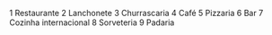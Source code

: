 1 Restaurante
2 Lanchonete
3 Churrascaria
4 Café
5 Pizzaria
6 Bar
7 Cozinha internacional
8 Sorveteria
9 Padaria
